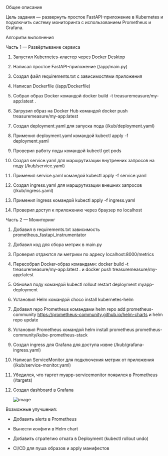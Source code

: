 Общее описание

Цель задания — развернуть простое FastAPI-приложение в Kubernetes и подключить систему мониторинга с использованием Prometheus и Grafana.

Алгоритм выполнения

Часть 1 — Развёртывание сервиса

1. Запустил Kubernetes-кластер через Docker Desktop

2. Написал простое FastAPI-приложение (/app/main.py)

3. Создал файл requirements.txt с зависимостями приложения

4. Написал Dockerfile (/app/Dockerfile)

5. Собрал образ Docker командой docker build -t treasuremeasure/my-app:latest .

6. Загрузил образ на Docker Hub командой docker push treasuremeasure/my-app:latest

7. Создал deployment.yaml для запуска пода (/kub/deployment.yaml)

8. Применил deployment.yaml командой kubectl apply -f deployment.yaml

9. Проверил работу поды командой kubectl get pods

10. Создал service.yaml для маршрутизации внутренних запросов на поду (/kub/service.yaml)

11. Применил service.yaml командой kubectl apply -f service.yaml

12. Создал ingress.yaml для маршрутизации внешних запросов (/kub/ingress.yaml)

13. Применил ingress командой kubectl apply -f ingress.yaml

14. Проверил доступ к приложению через браузер по localhost

Часть 2 — Мониторинг

1. Добавил в requirements.txt зависимость prometheus_fastapi_instrumentator

2. Добавил код для сбора метрик в main.py

3. Проверил отдаются ли метрики по адресу localhost:8000/metrics

4. Пересобрал Docker-образ командами: docker build -t treasuremeasure/my-app:latest . и docker push treasuremeasure/my-app:latest

5. Обновил поду командой kubectl rollout restart deployment myapp-deployment

6. Установил Helm командой choco install kubernetes-helm

7. Добавил repo Prometheus командами helm repo add prometheus-community https://prometheus-community.github.io/helm-charts и helm repo update

8. Установил Prometheus командой helm install prometheus prometheus-community/kube-prometheus-stack

9. Создал ingress для Grafana для доступа извне (/kub/grafana-ingress.yaml)

10. Написал ServiceMonitor для подключения метрик от приложения (/kub/service-monitor.yaml)

11. Убедился, что таргет myapp-servicemonitor появился в Prometheus (/targets)

12. Создал dashboard в Grafana

    ![image](https://github.com/user-attachments/assets/afde428f-b2ae-4531-a381-ad9d6649038b)



Возможные улучшения:

- Добавить alerts в Prometheus

- Вынести конфиги в Helm chart

- Добавить стратегию отката в Deployment (kubectl rollout undo)

- CI/CD для пуша образов и apply манифестов
